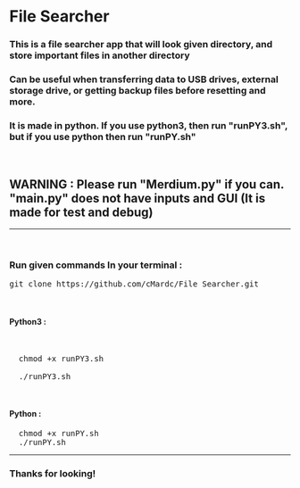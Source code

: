 # File Searcher

<h3>This is a file searcher app that will look given directory, and store important files in another directory</h3>
<h3>Can be useful when transferring data to USB drives, external storage drive, or getting backup files before resetting and more.</h3>
<h3>It is made in python. If you use python3, then run "runPY3.sh", but if you use python then run "runPY.sh"</h3>
<br>
<h2>WARNING : Please run "Merdium.py" if you can. "main.py" does not have inputs and GUI (It is made for test and debug) </h2>
<hr>
<br>
<h3>Run given commands In your terminal : </h3>
<pre>git clone https://github.com/cMardc/File_Searcher.git </pre>
<br>
<h4>Python3 : </h4><br>
<pre>
  chmod +x runPY3.sh<br>
  ./runPY3.sh
</pre>
<br>
<h4>Python : </h4>
<pre>
  chmod +x runPY.sh
  ./runPY.sh
</pre>
<hr>
<h3>Thanks for looking!</h3>
